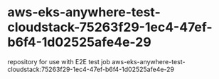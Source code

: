 # aws-eks-anywhere-test-cloudstack-75263f29-1ec4-47ef-b6f4-1d02525afe4e-29
repository for use with E2E test job aws-eks-anywhere-test-cloudstack:75263f29-1ec4-47ef-b6f4-1d02525afe4e-29
